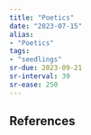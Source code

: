 ```yaml
---
title: "Poetics"
date: "2023-07-15"
alias:
- "Poetics"
tags:
- "seedlings"
sr-due: 2023-09-21
sr-interval: 39
sr-ease: 250
---
```




## References
